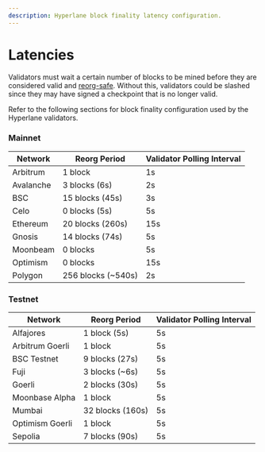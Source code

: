 ```yaml
---
description: Hyperlane block finality latency configuration.
---
```


# Latencies

Validators must wait a certain number of blocks to be mined before they are considered valid and [reorg-safe](https://www.alchemy.com/overviews/what-is-a-reorg). Without this, validators could be slashed since they may have signed a checkpoint that is no longer valid.

Refer to the following sections for block finality configuration used by the Hyperlane validators.

### Mainnet

| Network   | Reorg Period        | Validator Polling Interval |
| --------- | ------------------- | -------------------------- |
| Arbitrum  | 1 block             | 1s                         |
| Avalanche | 3 blocks (6s)       | 2s                         |
| BSC       | 15 blocks (45s)     | 3s                         |
| Celo      | 0 blocks (5s)       | 5s                         |
| Ethereum  | 20 blocks (260s)    | 15s                        |
| Gnosis    | 14 blocks (74s)     | 5s                         |
| Moonbeam  | 0 blocks            | 5s                         |
| Optimism  | 0 blocks            | 15s                        |
| Polygon   | 256 blocks (\~540s) | 2s                         |

### Testnet

| Network         | Reorg Period     | Validator Polling Interval |
| --------------- | ---------------- | -------------------------- |
| Alfajores       | 1 block (5s)     | 5s                         |
| Arbitrum Goerli | 1 block          | 5s                         |
| BSC Testnet     | 9 blocks (27s)   | 5s                         |
| Fuji            | 3 blocks (\~6s)  | 5s                         |
| Goerli          | 2 blocks (30s)   | 5s                         |
| Moonbase Alpha  | 1 block          | 5s                         |
| Mumbai          | 32 blocks (160s) | 5s                         |
| Optimism Goerli | 1 block          | 5s                         |
| Sepolia         | 7 blocks (90s)   | 5s                         |
